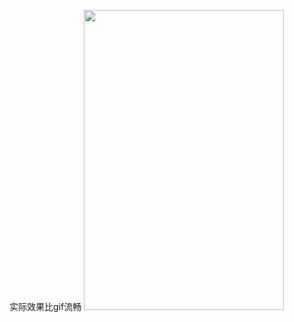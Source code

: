 实际效果比gif流畅
<img src="https://raw.githubusercontent.com/KingZD/widget_view/master/battery/screen/battery.gif" width="320px" height="480px">
